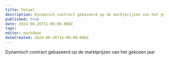 ```yaml
---
title: Totaal
description: Dynamisch contract gebaseerd op de marktprijzen van het gekozen jaar
published: true
date: 2024-06-26T11:08:00.000Z
tags: 
editor: markdown
dateCreated: 2024-06-26T16:00:00.000Z
---
```


Dynamisch contract gebaseerd op de marktprijzen van het gekozen jaar
